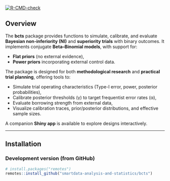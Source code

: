 <!-- badges: start -->

[![R-CMD-check](https://github.com/smartdata-analysis-and-statistics/bcts/actions/workflows/R-CMD-check.yml/badge.svg)](https://github.com/smartdata-analysis-and-statistics/bcts/actions/workflows/R-CMD-check.yml)
<!-- badges: end -->

## Overview

The **bcts** package provides functions to simulate, calibrate, and evaluate
**Bayesian non-inferiority (NI)** and **superiority trials** with binary outcomes.
It implements conjugate **Beta–Binomial models**, with support for:

- **Flat priors** (no external evidence),
- **Power priors** incorporating external control data.

The package is designed for both **methodological research** and **practical trial planning**,
offering tools to:

- Simulate trial operating characteristics (Type-I error, power, posterior probabilities),
- Calibrate posterior thresholds (γ) to target frequentist error rates (α),
- Evaluate borrowing strength from external data,
- Visualize calibration traces, prior/posterior distributions, and effective sample sizes.

A companion **Shiny app** is available to explore designs interactively.

---

## Installation

### Development version (from GitHub)

```r
# install.packages("remotes")
remotes::install_github("smartdata-analysis-and-statistics/bcts")
